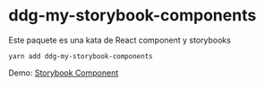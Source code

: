 # ddg-my-storybook-components

Este paquete es una kata de React component y storybooks

```
yarn add ddg-my-storybook-components
```

Demo:
[Storybook Component](https://diazdavid.es/sb-components/)
